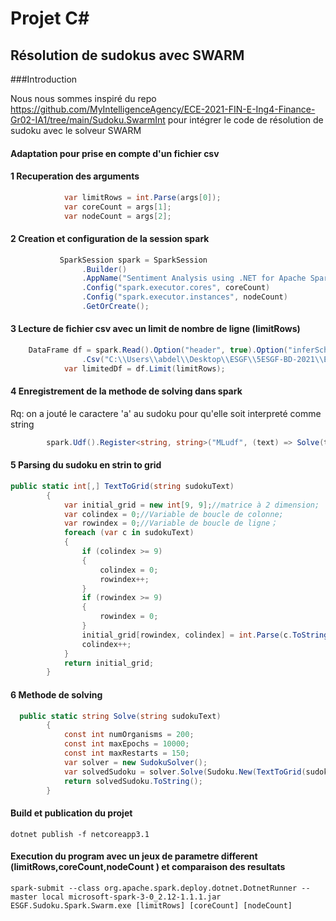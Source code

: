 ﻿# Projet C#

## Résolution de sudokus avec SWARM


###Introduction

Nous nous sommes inspiré du repo https://github.com/MyIntelligenceAgency/ECE-2021-FIN-E-Ing4-Finance-Gr02-IA1/tree/main/Sudoku.SwarmInt pour intégrer le code de résolution de sudoku avec le solveur SWARM


####  Adaptation pour prise en compte d'un fichier csv
#### 1 Recuperation des arguments
```c#
            var limitRows = int.Parse(args[0]);
            var coreCount = args[1];
            var nodeCount = args[2];
```

#### 2 Creation et configuration de la session spark
```c#
           SparkSession spark = SparkSession
                .Builder()
                .AppName("Sentiment Analysis using .NET for Apache Spark")
                .Config("spark.executor.cores", coreCount)
                .Config("spark.executor.instances", nodeCount)
                .GetOrCreate();
```

#### 3 Lecture de fichier csv avec un limit de nombre de ligne (limitRows)
```c#      
    DataFrame df = spark.Read().Option("header", true).Option("inferSchema", true)
                .Csv("C:\\Users\\abdel\\Desktop\\ESGF\\5ESGF-BD-2021\\ESGF.Sudoku.Spark.RecursiveSearch\\sudoku.csv");
            var limitedDf = df.Limit(limitRows);
```
#### 4 Enregistrement de la methode de solving dans spark
Rq: on a jouté le caractere 'a' au sudoku pour qu'elle soit interpreté comme string  
```c# 
        spark.Udf().Register<string, string>("MLudf", (text) => Solve(text.Trim(new Char[] { ' ', '"', 'a' })));
```
#### 5 Parsing du sudoku en strin to grid 
```c# 
public static int[,] TextToGrid(string sudokuText)
        {
            var initial_grid = new int[9, 9];//matrice à 2 dimension;
            var colindex = 0;//Variable de boucle de colonne;
            var rowindex = 0;//Variable de boucle de ligne；
            foreach (var c in sudokuText)
            {
                if (colindex >= 9)
                {
                    colindex = 0;
                    rowindex++;
                }
                if (rowindex >= 9)
                {
                    rowindex = 0;
                }
                initial_grid[rowindex, colindex] = int.Parse(c.ToString());
                colindex++;
            }
            return initial_grid;
        }
```


#### 6 Methode de solving 
```c# 
  public static string Solve(string sudokuText)
        {
            const int numOrganisms = 200; 
            const int maxEpochs = 10000;
            const int maxRestarts = 150;
            var solver = new SudokuSolver();
            var solvedSudoku = solver.Solve(Sudoku.New(TextToGrid(sudokuText)), numOrganisms, maxEpochs, maxRestarts);
            return solvedSudoku.ToString();
        }
```

#### Build et publication du projet 
    dotnet publish -f netcoreapp3.1

#### Execution du program avec un jeux de parametre different (limitRows,coreCount,nodeCount ) et comparaison des resultats  
    spark-submit --class org.apache.spark.deploy.dotnet.DotnetRunner --master local microsoft-spark-3-0_2.12-1.1.1.jar ESGF.Sudoku.Spark.Swarm.exe [limitRows] [coreCount] [nodeCount]

